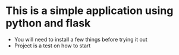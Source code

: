 # This is a simple application using python and flask
- You will need to install a few things before trying it out
- Project is a test on how to start